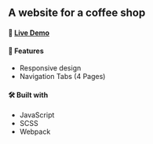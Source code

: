 ## A website for a coffee shop

#### 🧪 [Live Demo](https://vcarter3.github.io/catswhocoffee/)


#### 🔔  Features
-   Responsive design
-   Navigation Tabs (4 Pages)
 
#### 🛠️  Built with
- JavaScript
- SCSS
- Webpack
